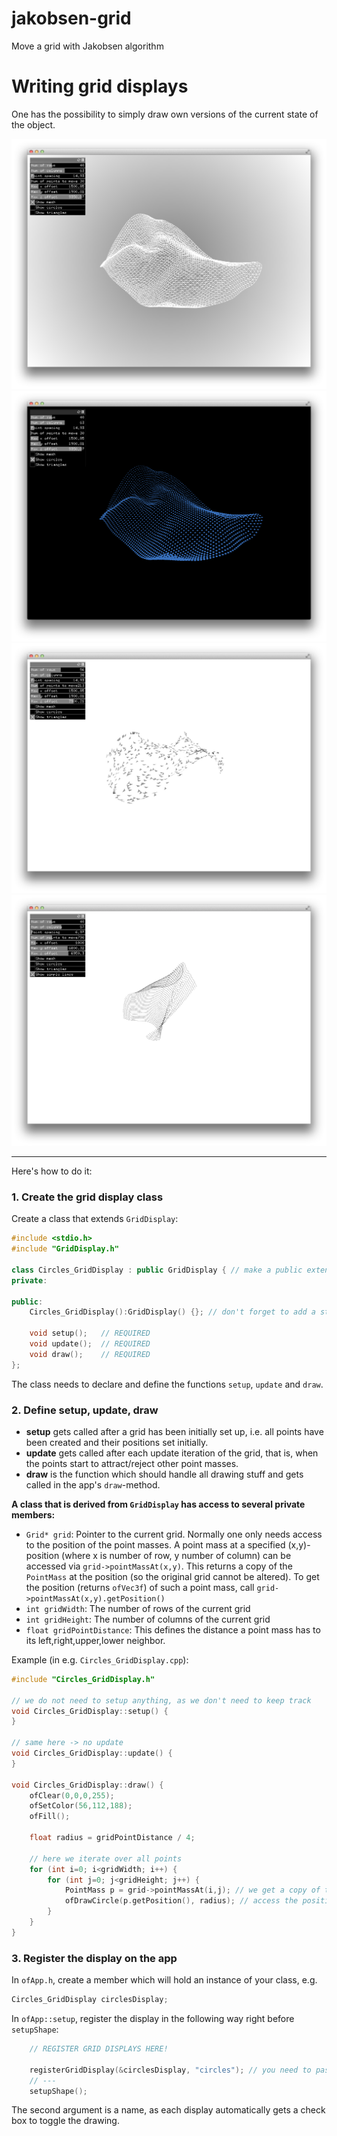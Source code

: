 # jakobsen-grid
Move a grid with Jakobsen algorithm


# Writing grid displays

One has the possibility to simply draw own versions of the current state of the object. 

![screen1](https://raw.githubusercontent.com/johnnycrab/jakobsen-grid/master/screen1.png)
![screen2](https://raw.githubusercontent.com/johnnycrab/jakobsen-grid/master/screen2.png)
![screen3](https://raw.githubusercontent.com/johnnycrab/jakobsen-grid/master/screen3.png)
![screen4](https://raw.githubusercontent.com/johnnycrab/jakobsen-grid/master/screen4.png)

---

Here's how to do it:

### 1. Create the grid display class

Create a class that extends `GridDisplay`:

```c++
#include <stdio.h>
#include "GridDisplay.h"

class Circles_GridDisplay : public GridDisplay { // make a public extension
private:

public:
    Circles_GridDisplay():GridDisplay() {}; // don't forget to add a standard constructor which calls parent constructor
    
    void setup(); 	// REQUIRED
    void update(); 	// REQUIRED
    void draw(); 	// REQUIRED
};
```

The class needs to declare and define the functions `setup`, `update` and `draw`.

### 2. Define setup, update, draw

- **setup** gets called after a grid has been initially set up, i.e. all points have been created and their positions set initially.
- **update** gets called after each update iteration of the grid, that is, when the points start to attract/reject other point masses.
- **draw** is the function which should handle all drawing stuff and gets called in the app's `draw`-method.

**A class that is derived from `GridDisplay` has access to several private members:**

- `Grid* grid`: Pointer to the current grid. Normally one only needs access to the position of the point masses. A point mass at a specified (x,y)-position (where x is number of row, y number of column) can be accessed via `grid->pointMassAt(x,y)`. This returns a copy of the `PointMass` at the position (so the original grid cannot be altered). To get the position (returns `ofVec3f`) of such a point mass, call  `grid->pointMassAt(x,y).getPosition()`
- `int gridWidth`: The number of rows of the current grid
- `int gridHeight`: The number of columns of the current grid
- `float gridPointDistance`: This defines the distance a point mass has to its left,right,upper,lower neighbor.

Example (in e.g. `Circles_GridDisplay.cpp`):

```c++
#include "Circles_GridDisplay.h"

// we do not need to setup anything, as we don't need to keep track
void Circles_GridDisplay::setup() {
}

// same here -> no update
void Circles_GridDisplay::update() {
}

void Circles_GridDisplay::draw() {
    ofClear(0,0,0,255);
    ofSetColor(56,112,188);
    ofFill();
    
    float radius = gridPointDistance / 4;

	// here we iterate over all points    
    for (int i=0; i<gridWidth; i++) {
        for (int j=0; j<gridHeight; j++) {
            PointMass p = grid->pointMassAt(i,j); // we get a copy of the point mass
            ofDrawCircle(p.getPosition(), radius); // access the position and draw a circle at its place
        }
    }
}
```

### 3. Register the display on the app

In `ofApp.h`, create a member which will hold an instance of your class, e.g. 

```c++
Circles_GridDisplay circlesDisplay;
```

In `ofApp::setup`, register the display in the following way right before `setupShape`:

```c++
    // REGISTER GRID DISPLAYS HERE!
    
    registerGridDisplay(&circlesDisplay, "circles"); // you need to pass the address of to the function!
    // ---
    setupShape();
```

The second argument is a name, as each display automatically gets a check box to toggle the drawing.

